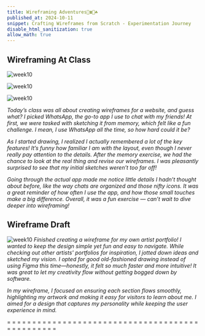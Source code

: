 ```yaml
---
title: Wireframing Adventures🎲☎️🎢☘️
published_at: 2024-10-11
snippet: Crafting Wireframes from Scratch - Experimentation Journey
disable_html_sanitization: true
allow_math: true
---
```


## Wireframing At Class
![week10](week10satu.jpeg)

![week10](week10dua.jpeg)

![week10](week10tiga.jpeg)

*Today’s class was all about creating wireframes for a website, and guess what? I picked WhatsApp, the go-to app I use to chat with my friends! At first, we were tasked with sketching it from memory, which felt like a fun challenge. I mean, I use WhatsApp all the time, so how hard could it be?*

*As I started drawing, I realized I actually remembered a lot of the key features! It’s funny how familiar I am with the layout, even though I never really pay attention to the details. After the memory exercise, we had the chance to look at the real thing and revise our wireframes. I was pleasantly surprised to see that my initial sketches weren’t too far off!*

*Going through the actual app made me notice little details I hadn’t thought about before, like the way chats are organized and those nifty icons. It was a great reminder of how often I use the app, and how those small touches make a big difference. Overall, it was a fun exercise — can’t wait to dive deeper into wireframing!*

## Wireframe Draft
![week10](wireframe.jpeg)
*Finished creating a wireframe for my own artist portfolio! I wanted to keep the design simple yet fun and easy to navigate. While checking out other artists' portfolios for inspiration, I jotted down ideas and sketched my vision. I opted for good old-fashioned drawing instead of using Figma this time—honestly, it felt so much faster and more intuitive! It was great to let my creativity flow without getting bogged down by software.*

*In my wireframe, I focused on ensuring each section flows smoothly, highlighting my artwork and making it easy for visitors to learn about me. I aimed for a design that captures my personality while keeping the user experience in mind.* 

= = = = = = = = = = = = = = = = = = = = = = = = = = = = = = = = = = = = = = = = = = = = = = = =